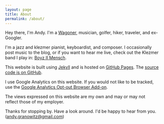 ```yaml
---
layout: page
title: About
permalink: /about/
---
```


Hey there, I'm Andy. I'm a [Wagoner](http://www.wagonhq.com/), musician, golfer, hiker, traveler, and ex-Googler.

I'm a jazz and klezmer pianist, keyboardist, and composer. I occasionally post music to the blog, or if you want to hear me live, check out the Klezmer band I play in: [Boyz II Mensch](http://www.boyziimensch.com).

This website is built using [Jekyll](http://jekyllrb.com/) and is hosted on [GitHub Pages](https://pages.github.com/). The [source code is on GitHub](https://github.com/grano/grano.github.io).

I use Google Analytics on this website. If you would not like to be tracked, use the [Google Analytics Opt-out Browser Add-on](https://tools.google.com/dlpage/gaoptout).

The views expressed on this website are my own and may or may not reflect those of my employer.

Thanks for stopping by. Have a look around. I'd be happy to hear from you. (<andy.granowitz@gmail.com>)
